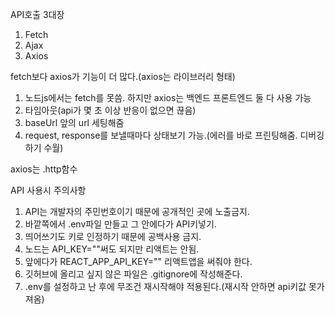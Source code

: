 API호출 3대장
1. Fetch
2. Ajax
3. Axios

fetch보다 axios가 기능이 더 많다.(axios는 라이브러리 형태)
1. 노드js에서는 fetch를 못씀. 하지만 axios는 백엔드 프론트엔드 둘 다 사용 가능
2. 타임아웃(api가 몇 초 이상 반응이 없으면 끊음)
3. baseUrl 앞의 url 세팅해줌
4. request, response를 보낼때마다 상태보기 가능.(에러를 바로 프린팅해줌. 디버깅하기 수월)

axios는 .http함수

API 사용시 주의사항
1. API는 개발자의 주민번호이기 때문에 공개적인 곳에 노출금지.
2. 바깥쪽에서 .env파일 만들고 그 안에다가 API키넣기.
3. 띄어쓰기도 키로 인정하기 때문에 공백사용 금지.
4. 노드는 API_KEY=""써도 되지만 리액트는 안됨.
5. 앞에다가 REACT_APP_API_KEY="" 리액트앱을 써줘야 한다.
6. 깃허브에 올리고 싶지 않은 파일은 .gitignore에 작성해준다.
7. .env를 설정하고 난 후에 무조건 재시작해야 적용된다.(재시작 안하면 api키값 못가져옴)